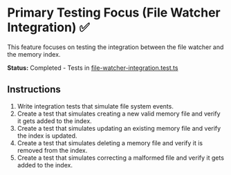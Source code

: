 # Primary Testing Focus (File Watcher Integration) ✅

This feature focuses on testing the integration between the file watcher and the memory index.

**Status:** Completed - Tests in [file-watcher-integration.test.ts](../../../tests/integration/file-watcher-integration.test.ts)

## Instructions

1.  Write integration tests that simulate file system events.
2.  Create a test that simulates creating a new valid memory file and verify it gets added to the index.
3.  Create a test that simulates updating an existing memory file and verify the index is updated.
4.  Create a test that simulates deleting a memory file and verify it is removed from the index.
5.  Create a test that simulates correcting a malformed file and verify it gets added to the index.
